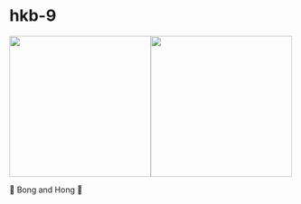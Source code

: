 # hkb-9
<img src="https://user-images.githubusercontent.com/34447105/88755675-a4e81d00-d19c-11ea-96f8-6339e0cf675a.png" width="250"><img src="https://user-images.githubusercontent.com/34447105/88755690-aca7c180-d19c-11ea-9d87-ecc618158275.png" width="250"><br/>

 🤮 Bong and Hong  🤑
